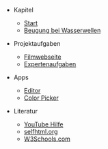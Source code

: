 * Kapitel
  * [Start](index.md)
  * [Beugung bei Wasserwellen](beugung-bei-wasserwellen.md)

* Projektaufgaben
  * [Filmwebseite](filmwebseite.md)
  * [Expertenaufgaben](expertenaufgaben.md) 



* Apps

  * [Editor](https://apps.wi-wissen.de/html-css-js-editor/)
  * [Color Picker](https://www.w3schools.com/colors/colors_picker.asp)



* Literatur

  * [YouTube Hilfe](https://www.youtube.com/playlist?list=PLgpWt6GS_DurTaq78mIPmLeIvICDvtcMu)
  * [selfhtml.org](https://wiki.selfhtml.org/wiki/HTML)
  * [W3Schools.com](http://www.w3schools.com/)